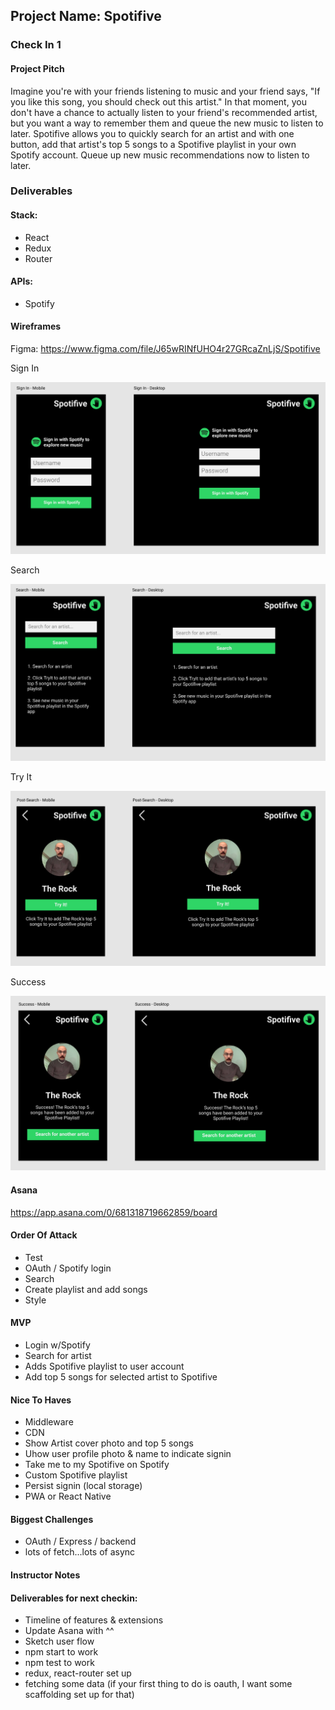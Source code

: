 ## Project Name: Spotifive

### Check In 1

#### Project Pitch

Imagine you're with your friends listening to music and your friend says, "If you like this song, you should check out this artist." In that moment, you don't have a chance to actually listen to your friend's recommended artist, but you want a way to remember them and queue the new music to listen to later. Spotifive allows you to quickly search for an artist and with one button, add that artist's top 5 songs to a Spotifive playlist in your own Spotify account. Queue up new music recommendations now to listen to later.

### Deliverables

#### Stack:

* React
* Redux
* Router

#### APIs:

* Spotify

#### Wireframes
Figma: https://www.figma.com/file/J65wRINfUHO4r27GRcaZnLjS/Spotifive

Sign In

![Sign In](./wireframes/signin.png)

Search 

![Search](./wireframes/search.png)

Try It

![Try It](./wireframes/tryit.png)

Success

![Success](./wireframes/success.png)


#### Asana

https://app.asana.com/0/681318719662859/board

#### Order Of Attack

* Test
* OAuth / Spotify login
* Search
* Create playlist and add songs
* Style

#### MVP

* Login w/Spotify
* Search for artist
* Adds Spotifive playlist to user account
* Add top 5 songs for selected artist to Spotifive

#### Nice To Haves

* Middleware
* CDN
* Show Artist cover photo and top 5 songs
* Uhow user profile photo & name to indicate signin
* Take me to my Spotifive on Spotify
* Custom Spotifive playlist
* Persist signin (local storage)
* PWA or React Native

#### Biggest Challenges

* OAuth / Express / backend
* lots of fetch...lots of async

#### Instructor Notes

#### Deliverables for next checkin:

* Timeline of features & extensions
* Update Asana with ^^
* Sketch user flow
* npm start to work
* npm test to work
* redux, react-router set up
* fetching some data (if your first thing to do is oauth, I want some scaffolding set up for that)

 
 








